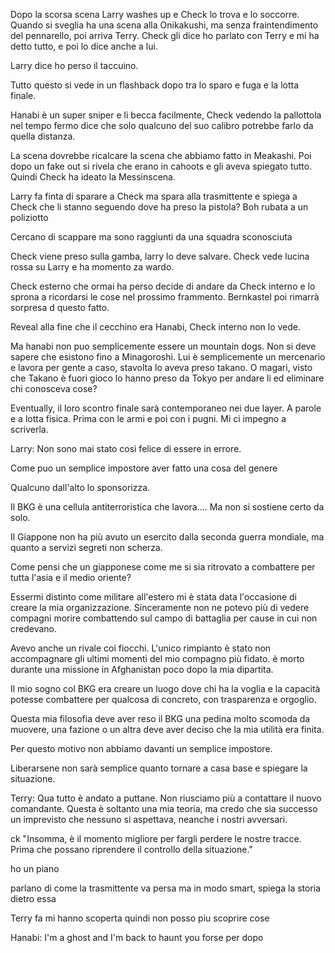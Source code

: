 Dopo la scorsa scena Larry washes up e Check lo trova e lo soccorre.
Quando si sveglia ha una scena alla Onikakushi, ma senza fraintendimento del pennarello, poi arriva Terry.
Check gli dice ho parlato con Terry e mi ha detto tutto, e poi lo dice anche a lui.

Larry dice ho perso il taccuino.

Tutto questo si vede in un flashback dopo tra lo sparo e fuga e la lotta finale.

Hanabi è un super sniper e li becca facilmente, Check vedendo la pallottola nel tempo fermo dice che solo qualcuno del suo calibro potrebbe farlo da quella distanza.


La scena dovrebbe ricalcare la scena che abbiamo fatto in Meakashi.
Poi dopo un fake out si rivela che erano in cahoots e gli aveva spiegato tutto. Quindi Check ha ideato la Messinscena.

Larry fa finta di sparare a Check ma spara alla trasmittente e spiega a Check che li stanno seguendo
dove ha preso la pistola? Boh rubata a un poliziotto

Cercano di scappare ma sono raggiunti da una squadra sconosciuta

Check viene preso sulla gamba, larry lo deve salvare.
Check vede lucina rossa su Larry e ha momento za wardo.

Check esterno che ormai ha perso decide di andare da Check interno e lo sprona a ricordarsi le cose nel prossimo frammento. Bernkastel poi rimarrà sorpresa d questo fatto.

Reveal alla fine che il cecchino era Hanabi, Check interno non lo vede.

Ma hanabi non puo semplicemente essere un mountain dogs. Non si deve sapere che esistono fino a Minagoroshi.
Lui è semplicemente un mercenario e lavora per gente a caso, stavolta lo aveva preso takano. O magari, visto che Takano è fuori gioco lo hanno preso da Tokyo per andare li ed eliminare chi conosceva cose?

Eventually, il loro scontro finale sarà contemporaneo nei due layer. A parole e a lotta fisica. Prima con le armi e poi con i pugni.
Mi ci impegno a scriverla.

Larry: Non sono mai stato così felice di essere in errore.

Come puo un semplice impostore aver fatto una cosa del genere


Qualcuno dall'alto lo sponsorizza.

Il BKG è una cellula antiterroristica che lavora.... Ma non si sostiene certo da solo.

Il Giappone non ha più avuto un esercito dalla seconda guerra mondiale, ma quanto a servizi segreti non scherza.

Come pensi che un giapponese come me si sia ritrovato a combattere per tutta l'asia e il medio oriente?

Essermi distinto come militare all'estero mi è stata data l'occasione di creare la mia organizzazione.
Sinceramente non ne potevo più di vedere compagni morire combattendo sul campo di battaglia per cause in cui non credevano.

Avevo anche un rivale coi fiocchi.
L'unico rimpianto è stato non accompagnare gli ultimi momenti del mio compagno più fidato. è morto durante una missione in Afghanistan poco dopo la mia dipartita.

Il mio sogno col BKG era creare un luogo dove chi ha la voglia e la capacità potesse combattere per qualcosa di concreto, con trasparenza e orgoglio.

Questa mia filosofia deve aver reso il BKG una pedina molto scomoda da muovere, una fazione o un altra deve aver deciso che la mia utilità era finita.

Per questo motivo non abbiamo davanti un semplice impostore.

Liberarsene non sarà semplice quanto tornare a casa base e spiegare la situazione.

Terry: Qua tutto è andato a puttane. Non riusciamo più a contattare il nuovo comandante. 
Questa è soltanto una mia teoria, ma credo che sia successo un imprevisto che nessuno si aspettava, neanche i nostri avversari.

ck "Insomma, è il momento migliore per fargli perdere le nostre tracce. Prima che possano riprendere il controllo della situazione."

ho un piano

parlano di come la trasmittente va persa ma in modo smart, spiega la storia dietro essa

Terry fa mi hanno scoperta quindi non posso piu scoprire cose


Hanabi: I'm a ghost and I'm back to haunt you
forse per dopo